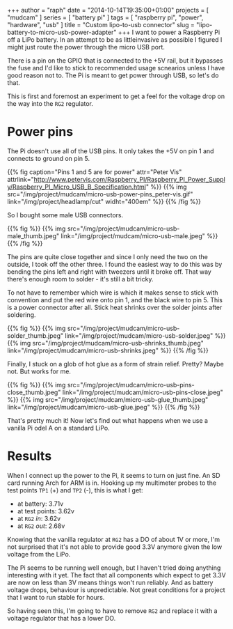 +++
author = "raph"
date = "2014-10-14T19:35:00+01:00"
projects = [ "mudcam" ]
series = [ "battery pi" ]
tags = [ "raspberry pi", "power", "hardware", "usb" ]
title = "Custom lipo-to-usb connector"
slug = "lipo-battery-to-micro-usb-power-adapter"
+++
I want to power a Raspberry Pi off a LiPo battery. In an attempt to be as littleinvasive as possible I figured I might just route the power through the micro USB port.

There is a pin on the GPIO that is connected to the +5V rail, but it bypasses the fuse and I'd like to stick to recommended usage scnearios unless I have good reason not to. The Pi is meant to get power through USB, so let's do that.

This is first and foremost an experiment to get a feel for the voltage drop on the way into the `RG2` regulator.

# Power pins
The Pi doesn't use all of the USB pins. It only takes the +5V on pin 1 and connects to ground on pin 5.

{{% fig caption="Pins 1 and 5 are for power" attr="Peter Vis" attrlink="http://www.petervis.com/Raspberry_PI/Raspberry_PI_Power_Supply/Raspberry_PI_Micro_USB_B_Specification.html" %}}
{{% img src="/img/project/mudcam/micro-usb-power-pins_peter-vis.gif"  link="/img/project/headlamp/cut" widht="400em" %}}
{{% /fig %}}

So I bought some male USB connectors.

{{% fig %}}
{{% img src="/img/project/mudcam/micro-usb-male_thumb.jpeg" link="/img/project/mudcam/micro-usb-male.jpeg" %}}
{{% /fig %}}

The pins are quite close together and since I only need the two on the outside, I took off the other three. I found the easiest way to do this was by bending the pins left and right with tweezers until it broke off. That way there's enough room to solder - it's still a bit tricky.

To not have to remember which wire is which it makes sense to stick with convention and put the red wire onto pin 1, and the black wire to pin 5. This is a power connector after all. Stick heat shrinks over the solder joints after soldering.

{{% fig %}}
{{% img src="/img/project/mudcam/micro-usb-solder_thumb.jpeg" link="/img/project/mudcam/micro-usb-solder.jpeg" %}}
{{% img src="/img/project/mudcam/micro-usb-shrinks_thumb.jpeg" link="/img/project/mudcam/micro-usb-shrinks.jpeg" %}}
{{% /fig %}}

Finally, I stuck on a glob of hot glue as a form of strain relief. Pretty? Maybe not. But works for me.

{{% fig %}}
{{% img src="/img/project/mudcam/micro-usb-pins-close_thumb.jpeg" link="/img/project/mudcam/micro-usb-pins-close.jpeg" %}}
{{% img src="/img/project/mudcam/micro-usb-glue_thumb.jpeg" link="/img/project/mudcam/micro-usb-glue.jpeg" %}}
{{% /fig %}}

That's pretty much it! Now let's find out what happens when we use a vanilla Pi odel A on a standard LiPo.

# Results
When I connect up the power to the Pi, it seems to turn on just fine. An SD card running Arch for ARM is in. Hooking up my multimeter probes to the test points `TP1` (+) and `TP2` (-), this is what I get:

* at battery: 3.71v
* at test points: 3.62v
* at `RG2` *in*: 3.62v
* at `RG2` *out*: 2.68v

Knowing that the vanilla regulator at `RG2` has a DO of about 1V or more, I'm not surprised that it's not able to provide good 3.3V anymore given the low voltage from the LiPo.

The Pi seems to be running well enough, but I haven't tried doing anything interesting with it yet. The fact that all components which expect to get 3.3V are now on less than 3V means things won't run reliably. And as battery voltage drops, behaviour is unpredictable. Not great conditions for a project that I want to run stable for hours.

So having seen this, I'm going to have to remove `RG2` and replace it with a voltage regulator that has a lower DO.
